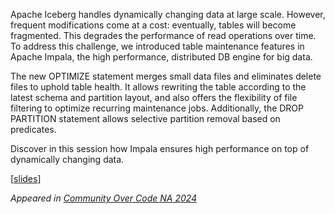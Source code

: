<!--
.. title: Healing Iceberg Tables with Impala
.. slug: healing-iceberg-tables-with-impala
.. date: 2024-10-10 10:55:00 UTC-06:00
.. tags: ccna24
.. category: talks
.. link:
.. description:
.. type: text
.. author: Noémi Pap-Takács
-->

Apache Iceberg handles dynamically changing data at large scale. However, frequent modifications
come at a cost: eventually, tables will become fragmented. This degrades the performance of read
operations over time. To address this challenge, we introduced table maintenance features in Apache
Impala, the high performance, distributed DB engine for big data.

The new OPTIMIZE statement merges small data files and eliminates delete files to uphold table
health. It allows rewriting the table according to the latest schema and partition layout, and also
offers the flexibility of file filtering to optimize recurring maintenance jobs. Additionally, the
DROP PARTITION statement allows selective partition removal based on predicates.

Discover in this session how Impala ensures high performance on top of dynamically changing data.

[[slides](https://impala.apache.org/gh-docs/ccna24-table_maintenance.pdf)]

_Appeared in [Community Over Code NA 2024](https://communityovercode.org/schedule/#sz-tab-45575)_
